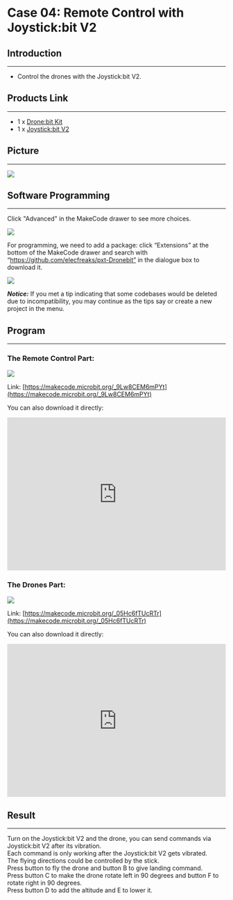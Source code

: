 # Case 04: Remote Control with Joystick:bit V2

##  Introduction
---

- Control the drones with the Joystick:bit V2. 

## Products Link
---
- 1 x [Drone:bit Kit](https://www.elecfreaks.com/micro-bit-drone-bit-kit-without-micro-bit-board.html)
- 1 x [Joystick:bit V2](https://www.elecfreaks.com/joystick-bit-2-kit-for-micro-bit.html)

## Picture
---
![](./images/Drone-bit-02.png)

## Software Programming

---

Click "Advanced" in the MakeCode drawer to see more choices. 

![](./images/Drone-bit-case-01-01.png)

For programming, we need to add a package: click “Extensions” at the bottom of the MakeCode drawer and search with “https://github.com/elecfreaks/pxt-Dronebit” in the dialogue box to download it.

![](./images/Drone-bit-case-01-02.png)

***Notice:*** If you met a tip indicating that some codebases would be deleted due to incompatibility, you may continue as the tips say or create a new project in the menu.

## Program

---
### The Remote Control Part:

![](./images/Drone-bit-case-04-03.png)




Link: [https://makecode.microbit.org/_9Lw8CEM6mPYt](https://makecode.microbit.org/_9Lw8CEM6mPYt)

You can also download it directly: 

<div style="position:relative;height:0;padding-bottom:70%;overflow:hidden;"><iframe style="position:absolute;top:0;left:0;width:100%;height:100%;" src="https://makecode.microbit.org/#pub:_9Lw8CEM6mPYt]" frameborder="0" sandbox="allow-popups allow-forms allow-scripts allow-same-origin"></iframe></div>  

### The Drones Part:

![](./images/Drone-bit-case-04-04.png)




Link: [https://makecode.microbit.org/_05Hc6fTUcRTr](https://makecode.microbit.org/_05Hc6fTUcRTr)

You can also download it directly: 

<div style="position:relative;height:0;padding-bottom:70%;overflow:hidden;"><iframe style="position:absolute;top:0;left:0;width:100%;height:100%;" src="https://makecode.microbit.org/#pub:_05Hc6fTUcRTr]" frameborder="0" sandbox="allow-popups allow-forms allow-scripts allow-same-origin"></iframe></div>  

## Result
---
Turn on the Joystick:bit V2 and the drone, you can send commands via Joystick:bit V2 after its vibration.  
Each command is only working after the Joystick:bit V2 gets vibrated.  
The flying directions could be controlled by the stick.   
Press button to fly the drone and button B to give landing command.  
Press button C to make the drone rotate left in 90 degrees and button F to rotate right in 90 degrees.   
Press button D to add the altitude and E to lower it. 

